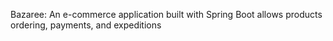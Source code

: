 Bazaree: An e-commerce application built with Spring Boot allows products ordering, payments, and expeditions
